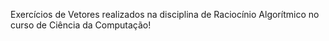Exercícios de Vetores realizados na disciplina de Raciocínio Algorítmico no curso de Ciência da Computação!
